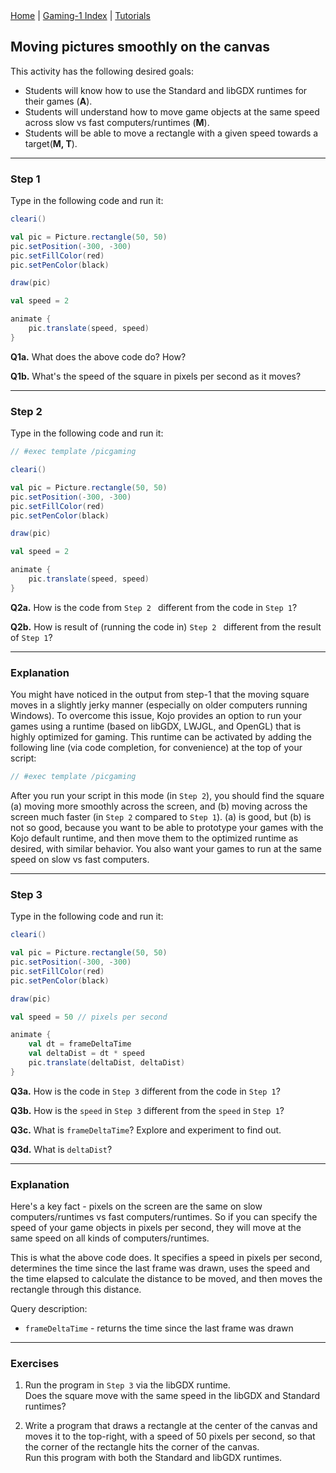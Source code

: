 <div class="nav">
  <a href="../../index.html">Home</a> | <a href="index.html">Gaming-1 Index</a> | <a href="../../tutorials-index.html">Tutorials</a>
</div>

## Moving pictures smoothly on the canvas

This activity has the following desired goals:
* Students will know how to use the Standard and libGDX runtimes for their games (**A**).
* Students will understand how to move game objects at the same speed across slow vs fast computers/runtimes (**M**).
* Students will be able to move a rectangle with a given speed towards a target(**M, T**).

---

### Step 1

Type in the following code and run it:

```scala
cleari()

val pic = Picture.rectangle(50, 50)
pic.setPosition(-300, -300)
pic.setFillColor(red)
pic.setPenColor(black)

draw(pic)

val speed = 2

animate {
    pic.translate(speed, speed)
}
```

**Q1a.** What does the above code do? How?

**Q1b.** What's the speed of the square in pixels per second as it moves?

---

### Step 2

Type in the following code and run it:

```scala
// #exec template /picgaming

cleari()

val pic = Picture.rectangle(50, 50)
pic.setPosition(-300, -300)
pic.setFillColor(red)
pic.setPenColor(black)

draw(pic)

val speed = 2

animate {
    pic.translate(speed, speed)
}
```

**Q2a.** How is the code from `Step 2 ` different from the code in `Step 1`?

**Q2b.** How is result of (running the code in) `Step 2 ` different from the result of `Step 1`?


---

### Explanation

You might have noticed in the output from step-1 that the moving square moves in a slightly jerky manner (especially on older computers running Windows). To overcome this issue, Kojo provides an option to run your games using a runtime (based on libGDX, LWJGL, and OpenGL) that is highly optimized for gaming. This runtime can be activated by adding the following line (via code completion, for convenience) at the top of your script:

```scala
// #exec template /picgaming
```

After you run your script in this mode (in `Step 2`), you should find the square (a) moving more smoothly across the screen, and (b) moving across the screen much faster (in `Step 2` compared to `Step 1`). (a) is good, but (b) is not so good, because you want to be able to prototype your games with the Kojo default runtime, and then move them to the optimized runtime as desired, with similar behavior. You also want your games to run at the same speed on slow vs fast computers.

---

### Step 3

Type in the following code and run it:

```scala
cleari()

val pic = Picture.rectangle(50, 50)
pic.setPosition(-300, -300)
pic.setFillColor(red)
pic.setPenColor(black)

draw(pic)

val speed = 50 // pixels per second

animate {
    val dt = frameDeltaTime
    val deltaDist = dt * speed
    pic.translate(deltaDist, deltaDist)
}
```

**Q3a.** How is the code in `Step 3` different from the code in `Step 1`?

**Q3b.** How is the `speed` in `Step 3` different from the `speed` in `Step 1`?

**Q3c.** What is `frameDeltaTime`? Explore and experiment to find out.

**Q3d.** What is `deltaDist`?

---

### Explanation

Here's a key fact - pixels on the screen are the same on slow computers/runtimes vs fast computers/runtimes. So if you can specify the speed of your game objects in pixels per second, they will move at the same speed on all kinds of computers/runtimes.

This is what the above code does. It specifies a speed in pixels per second, determines the time since the last frame was drawn, uses the speed and the time elapsed to calculate the distance to be moved, and then moves the rectangle through this distance.

Query description:

* `frameDeltaTime` - returns the time since the last frame was drawn

---

### Exercises

1. Run the program in `Step 3` via the libGDX runtime.  
Does the square move with the same speed in the libGDX and Standard runtimes?

1. Write a program that draws a rectangle at the center of the canvas and moves it to the top-right, with a speed of 50 pixels per second, so that the corner of the rectangle hits the corner of the canvas.  
Run this program with both the Standard and libGDX runtimes.